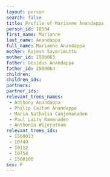 ```yaml
---
layout: person
search: false
title: Profile of Marianne Anandappa
person_id: I0504
first_name: Marianne
last_name: Anandappa
full_name: Marianne Anandappa
mother: Rajesh Saverimuttu
mother_id: I500063
father: Desidus Anandappa
father_id: I500064
children:
children_ids:
partners:
partner_ids:
relevant_trees_names:
 - Anthony Anandappa
 - Philip Caitan Anandappa
 - Maria Nathalia Canjemanaden
 - Paul Laity Ramenaden
 - Anthonia Wijeratnam
relevant_trees_ids:
 - I500013
 - I0749
 - I0112
 - I0754
 - I500100
sex: F
---
```


